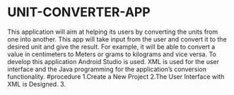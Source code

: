 # UNIT-CONVERTER-APP
This application will aim at helping its users by converting the units from one into another. This app will take input from the user and convert it to the desired  unit and give the result. For example, it will be able to convert a value in centimeters to Meters or grams to kilograms and vice versa. To develop this application  Android Studio is used. XML is used for the user interface and the Java programming for the application’s conversion functionality. 
#procedure
1.Create a New Project
2.The User Interface with XML is Designed.
3.

